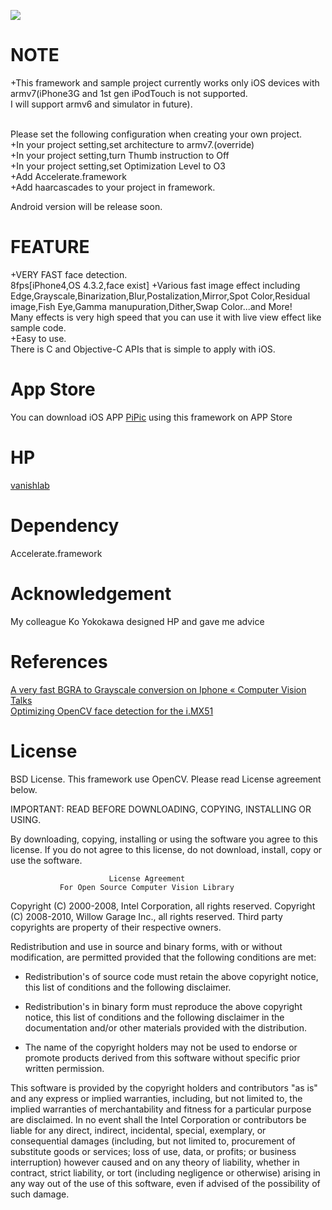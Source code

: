 ![](http://blog-imgs-42.fc2.com/v/a/n/vanishlab/originalICON.png)

NOTE
=======
+This framework and sample project currently works only iOS devices with armv7(iPhone3G and 1st gen iPodTouch is not supported.<br>
I will support armv6 and simulator in future).<br><br>

Please set the following configuration when creating your own project.<br>
+In your project setting,set architecture to armv7.(override)<br>
+In your project setting,turn Thumb instruction to Off<br>
+In your project setting,set Optimization Level to O3<br>
+Add Accelerate.framework<br>
+Add haarcascades to your project in framework.<br>

Android version will be release soon.

FEATURE
=======
+VERY FAST face detection. <br>
  8fps[iPhone4,OS 4.3.2,face exist]
+Various fast image effect including Edge,Grayscale,Binarization,Blur,Postalization,Mirror,Spot Color,Residual image,Fish Eye,Gamma manupuration,Dither,Swap Color...and More!<br>
  Many effects is very high speed that you can use it with live view effect like sample code.<br>
+Easy to use.<br>
  There is C and Objective-C APIs that is simple to apply with iOS.<br>


App Store
=======
You can download iOS APP [PiPic] using this framework on APP Store

HP
=======
[vanishlab]

Dependency
=======
Accelerate.framework
 
Acknowledgement
=======
My colleague Ko Yokokawa designed HP and gave me advice

References
=======
[A very fast BGRA to Grayscale conversion on Iphone « Computer Vision Talks]<br>
[Optimizing OpenCV face detection for the i.MX51]

License
=======
BSD License.
This framework use OpenCV.
Please read License agreement below.


IMPORTANT: READ BEFORE DOWNLOADING, COPYING, INSTALLING OR USING. 

 By downloading, copying, installing or using the software you agree to this license.
 If you do not agree to this license, do not download, install,
 copy or use the software.


                          License Agreement
               For Open Source Computer Vision Library

Copyright (C) 2000-2008, Intel Corporation, all rights reserved.
Copyright (C) 2008-2010, Willow Garage Inc., all rights reserved.
Third party copyrights are property of their respective owners.

Redistribution and use in source and binary forms, with or without modification,
are permitted provided that the following conditions are met:

  * Redistribution's of source code must retain the above copyright notice,
    this list of conditions and the following disclaimer.

  * Redistribution's in binary form must reproduce the above copyright notice,
    this list of conditions and the following disclaimer in the documentation
    and/or other materials provided with the distribution.

  * The name of the copyright holders may not be used to endorse or promote products
    derived from this software without specific prior written permission.

This software is provided by the copyright holders and contributors "as is" and
any express or implied warranties, including, but not limited to, the implied
warranties of merchantability and fitness for a particular purpose are disclaimed.
In no event shall the Intel Corporation or contributors be liable for any direct,
indirect, incidental, special, exemplary, or consequential damages
(including, but not limited to, procurement of substitute goods or services;
loss of use, data, or profits; or business interruption) however caused
and on any theory of liability, whether in contract, strict liability,
or tort (including negligence or otherwise) arising in any way out of
the use of this software, even if advised of the possibility of such damage.


[PiPic]: http://www.facebook.com/apps/application.php?id=168715359851028

[vanishlab]: http://vanishlab.web.fc2.com/

[BSD License]: http://www.opensource.org/licenses/bsd-license.php

[A very fast BGRA to Grayscale conversion on Iphone « Computer Vision Talks]: http://computer-vision-talks.com/2011/02/a-very-fast-bgra-to-grayscale-conversion-on-iphone/

[Optimizing OpenCV face detection for the i.MX51]: http://imxcommunity.org/group/computervisionusingtheimx/forum/topics/optimizing-opencv-face
